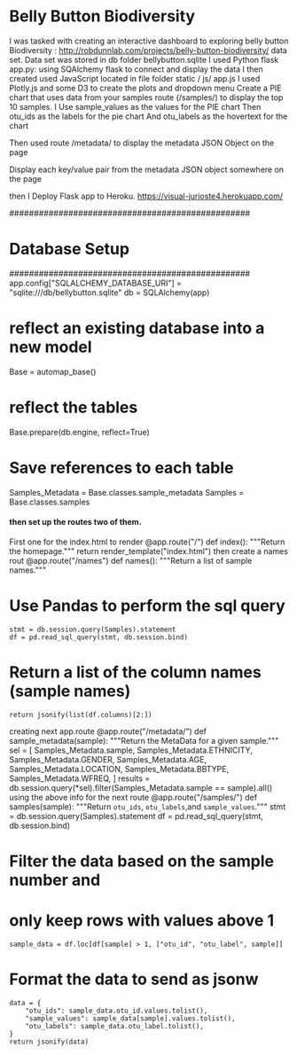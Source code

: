 # Belly Button Biodiversity

I was tasked with creating an   interactive dashboard to exploring belly button Biodiversity : http://robdunnlab.com/projects/belly-button-biodiversity/   data set. 
Data set was stored in db folder bellybutton.sqlite 
I used Python flask app.py: using SQAlchemy flask to connect and display the data 
I then created used JavaScript located in file folder static / js/ app.js 
I used Plotly.js and some D3 to create the plots and dropdown menu 
Create a PIE chart that uses data from your samples route (/samples/<sample>) to display the top 10 samples.
I Use sample_values as the values for the PIE chart 
Then otu_ids as the labels for the pie chart
And otu_labels as the hovertext for the chart

Then used route /metadata/<sample> to display the metadata JSON Object on the page 


Display each key/value pair from the metadata JSON object somewhere on the page

then I Deploy  Flask app to Heroku.  https://visual-jurioste4.herokuapp.com/

#################################################
# Database Setup
#################################################
app.config["SQLALCHEMY_DATABASE_URI"] = "sqlite:///db/bellybutton.sqlite"
db = SQLAlchemy(app)
# reflect an existing database into a new model
Base = automap_base()
# reflect the tables
Base.prepare(db.engine, reflect=True)
# Save references to each table
Samples_Metadata = Base.classes.sample_metadata
Samples = Base.classes.samples

#### then set up the routes two of them.
First one for the index.html to render 
@app.route("/")
def index():
    """Return the homepage."""
    return render_template("index.html")
then create a names rout 
@app.route("/names")
def names():
    """Return a list of sample names."""
   # Use Pandas to perform the sql query
    
    stmt = db.session.query(Samples).statement
    df = pd.read_sql_query(stmt, db.session.bind)
  
  # Return a list of the column names (sample names)
   
    return jsonify(list(df.columns)[2:])
creating next app.route 
@app.route("/metadata/<sample>")
def sample_metadata(sample):
    """Return the MetaData for a given sample."""
    sel = [
        Samples_Metadata.sample,
        Samples_Metadata.ETHNICITY,
        Samples_Metadata.GENDER,
        Samples_Metadata.AGE,
        Samples_Metadata.LOCATION,
        Samples_Metadata.BBTYPE,
        Samples_Metadata.WFREQ,
    ]
    results = db.session.query(*sel).filter(Samples_Metadata.sample == sample).all()
using the above info for the next route 
@app.route("/samples/<sample>")
def samples(sample):
    """Return `otu_ids`, `otu_labels`,and `sample_values`."""
    stmt = db.session.query(Samples).statement
    df = pd.read_sql_query(stmt, db.session.bind)
 
 # Filter the data based on the sample number and
 
   # only keep rows with values above 1
    
    sample_data = df.loc[df[sample] > 1, ["otu_id", "otu_label", sample]]
   # Format the data to send as jsonw
    
    data = {
        "otu_ids": sample_data.otu_id.values.tolist(),
        "sample_values": sample_data[sample].values.tolist(),
        "otu_labels": sample_data.otu_label.tolist(),
    }
    return jsonify(data)

